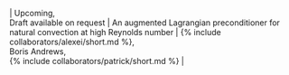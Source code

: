 | Upcoming, <br> Draft available on request | An augmented Lagrangian preconditioner for natural convection at high Reynolds number | {% include collaborators/alexei/short.md %}, <br> Boris Andrews, <br> {% include collaborators/patrick/short.md %} |